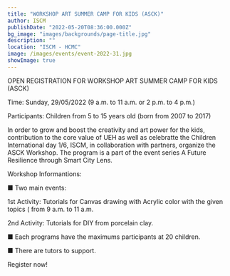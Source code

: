 ```yaml
---
title: "WORKSHOP ART SUMMER CAMP FOR KIDS (ASCK)"
author: ISCM
publishDate: "2022-05-20T08:36:00.000Z"
bg_image: "images/backgrounds/page-title.jpg"
description: "" 
location: "ISCM - HCMC"
image: /images/events/event-2022-31.jpg
showImage: true
---
```

OPEN REGISTRATION FOR WORKSHOP ART SUMMER CAMP FOR KIDS (ASCK)

Time: Sunday, 29/05/2022 (9 a.m. to 11 a.m. or 2 p.m. to 4 p.m.)

Participants: Children from 5 to 15 years old (born from 2007 to 2017)

In order to grow and boost the creativity and art power for the kids, contribution to the core value of UEH as well as celebratte the Children International day 1/6, ISCM, in collaboration with partners, organize the ASCK Workshop. The program is a part of the event series A Future Resilience through Smart City Lens.

Workshop Informantions:

■ Two main events:

1st Activity: Tutorials for Canvas drawing with Acrylic color with the given topics ( from 9 a.m. to 11 a.m.

2nd Activity: Tutorials for DIY from porcelain clay.

■ Each programs have the maximums participants at 20 children.

■ There are tutors to support.

Register now!